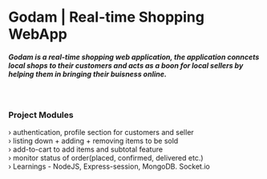 # Godam | Real-time Shopping WebApp
<h5>Godam is a real-time shopping web application, the application conncets local shops to their customers and acts as a boon for local sellers by helping them in bringing their buisness online.</h5>  <br/>
<h3>Project Modules</h3>
› authentication, profile section for customers and seller <br/>
› listing down + adding + removing items to be sold <br/>
› add-to-cart to add items and subtotal feature <br/>
› monitor status of order(placed, confirmed, delivered etc.) <br/>
› Learnings - NodeJS, Express-session, MongoDB. Socket.io <br/>
